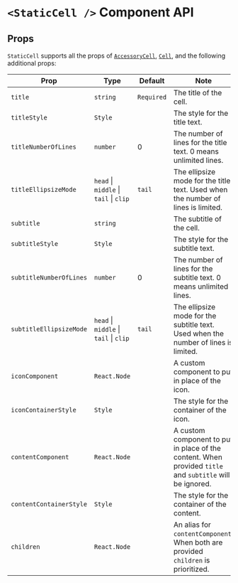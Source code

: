 # `<StaticCell />` Component API

## Props

`StaticCell` supports all the props of [`AccessoryCell`](accessorycell.md), [`Cell`](cell.md), and the following additional props:

| Prop                    | Type                                   | Default    | Note                                                                                                     |
|-------------------------|----------------------------------------|------------|----------------------------------------------------------------------------------------------------------|
| `title`                 | `string`                               | `Required` | The title of the cell.                                                                                   |
| `titleStyle`            | `Style`                                |            | The style for the title text.                                                                            |
| `titleNumberOfLines`    | `number`                               | 0          | The number of lines for the title text. 0 means unlimited lines.                                         |
| `titleEllipsizeMode`    | `head` \| `middle` \| `tail` \| `clip` | `tail`     | The ellipsize mode for the title text. Used when the number of lines is limited.                         |
| `subtitle`              | `string`                               |            | The subtitle of the cell.                                                                                |
| `subtitleStyle`         | `Style`                                |            | The style for the subtitle text.                                                                         |
| `subtitleNumberOfLines` | `number`                               | 0          | The number of lines for the subtitle text. 0 means unlimited lines.                                      |
| `subtitleEllipsizeMode` | `head` \| `middle` \| `tail` \| `clip` | `tail`     | The ellipsize mode for the subtitle text. Used when the number of lines is limited.                      |
| `iconComponent`         | `React.Node`                           |            | A custom component to put in place of the icon.                                                          |
| `iconContainerStyle`    | `Style`                                |            | The style for the container of the icon.                                                                 |
| `contentComponent`      | `React.Node`                           |            | A custom component to put in place of the content. When provided `title` and `subtitle` will be ignored. |
| `contentContainerStyle` | `Style`                                |            | The style for the container of the content.                                                              |
| `children`              | `React.Node`                           |            | An alias for `contentComponent`. When both are provided `children` is prioritized.                       |
